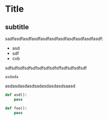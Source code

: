 ---
---
Title
=====

subtitle
--------

sadfasdfasdfasdfasdfasdfasdfasdfasdfasdfasdf:

- asd
- sdf
- cvb

sdfsdfsdfsdfsdfsdfsdfsdfsffsdfsdfsdfsdf

`asdada`

asdasdasdasdsadasdasdasdsaasd

```python
def asd():
    pass

def foo():
    pass
```
